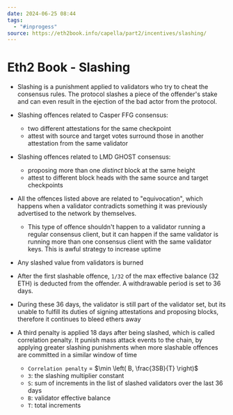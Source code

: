 ```yaml
---
date: 2024-06-25 08:44
tags:
  - "#inprogess"
source: https://eth2book.info/capella/part2/incentives/slashing/
---
```

# Eth2 Book - Slashing

- Slashing is a punishment applied to validators who try to cheat the consensus rules. The protocol slashes a piece of the offender's stake and can even result in the ejection of the bad actor from the protocol.
  
- Slashing offences related to Casper FFG consensus:
	- two different attestations for the same checkpoint
	- attest with source and target votes surround those in another attestation from the same validator

- Slashing offences related to LMD GHOST consensus:
	- proposing more than one *distinct* block at the same height
	- attest to different block heads with the same source and target checkpoints

- All the offences listed above are related to "equivocation", which happens when a validator contradicts something it was previously advertised to the network by themselves.
	- This type of offence shouldn't happen to a validator running a regular consensus client, but it can happen if the same validator is running more than one consensus client with the same validator keys. This is awful strategy to increase uptime

- Any slashed value from validators is burned

- After the first slashable offence, `1/32` of the max effective balance (32 ETH) is deducted from the offender. A withdrawable period is set to 36 days.

- During these 36 days, the validator is still part of the validator set, but its unable to fulfill its duties of signing attestations and proposing blocks, therefore it continues to bleed ethers away

- A third penalty is applied 18 days after being slashed, which is called correlation penalty. It punish mass attack events to the chain, by applying greater slashing punishments when more slashable offences are committed in a similar window of time 
  - `Correlation penalty` = $\min \left( B, \frac{3SB}{T} \right)$
  - `3`: the slashing multiplier constant
  - `S`: sum of increments in the list of slashed validators over the last 36 days
  - `B`: validator effective balance
  - `T`: total increments

   